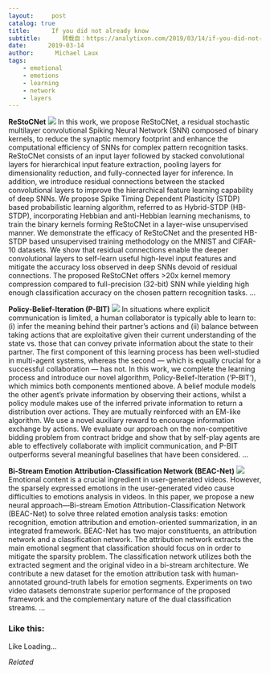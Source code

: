 ```yaml
---
layout:     post
catalog: true
title:      If you did not already know
subtitle:      转载自：https://analytixon.com/2019/03/14/if-you-did-not-already-know-670/
date:      2019-03-14
author:      Michael Laux
tags:
    - emotional
    - emotions
    - learning
    - network
    - layers
---
```


**ReStoCNet** ![](https://analytixon.files.wordpress.com/2015/01/google.png?w=529)
In this work, we propose ReStoCNet, a residual stochastic multilayer convolutional Spiking Neural Network (SNN) composed of binary kernels, to reduce the synaptic memory footprint and enhance the computational efficiency of SNNs for complex pattern recognition tasks. ReStoCNet consists of an input layer followed by stacked convolutional layers for hierarchical input feature extraction, pooling layers for dimensionality reduction, and fully-connected layer for inference. In addition, we introduce residual connections between the stacked convolutional layers to improve the hierarchical feature learning capability of deep SNNs. We propose Spike Timing Dependent Plasticity (STDP) based probabilistic learning algorithm, referred to as Hybrid-STDP (HB-STDP), incorporating Hebbian and anti-Hebbian learning mechanisms, to train the binary kernels forming ReStoCNet in a layer-wise unsupervised manner. We demonstrate the efficacy of ReStoCNet and the presented HB-STDP based unsupervised training methodology on the MNIST and CIFAR-10 datasets. We show that residual connections enable the deeper convolutional layers to self-learn useful high-level input features and mitigate the accuracy loss observed in deep SNNs devoid of residual connections. The proposed ReStoCNet offers >20x kernel memory compression compared to full-precision (32-bit) SNN while yielding high enough classification accuracy on the chosen pattern recognition tasks. … 

**Policy-Belief-Iteration (P-BIT)** ![](https://analytixon.files.wordpress.com/2015/01/google.png?w=529)
In situations where explicit communication is limited, a human collaborator is typically able to learn to: (i) infer the meaning behind their partner’s actions and (ii) balance between taking actions that are exploitative given their current understanding of the state vs. those that can convey private information about the state to their partner. The first component of this learning process has been well-studied in multi-agent systems, whereas the second — which is equally crucial for a successful collaboration — has not. In this work, we complete the learning process and introduce our novel algorithm, Policy-Belief-Iteration (‘P-BIT’), which mimics both components mentioned above. A belief module models the other agent’s private information by observing their actions, whilst a policy module makes use of the inferred private information to return a distribution over actions. They are mutually reinforced with an EM-like algorithm. We use a novel auxiliary reward to encourage information exchange by actions. We evaluate our approach on the non-competitive bidding problem from contract bridge and show that by self-play agents are able to effectively collaborate with implicit communication, and P-BIT outperforms several meaningful baselines that have been considered. … 

**Bi-Stream Emotion Attribution-Classification Network (BEAC-Net)** ![](https://analytixon.files.wordpress.com/2015/01/google.png?w=529)
Emotional content is a crucial ingredient in user-generated videos. However, the sparsely expressed emotions in the user-generated video cause difficulties to emotions analysis in videos. In this paper, we propose a new neural approach—Bi-stream Emotion Attribution-Classification Network (BEAC-Net) to solve three related emotion analysis tasks: emotion recognition, emotion attribution and emotion-oriented summarization, in an integrated framework. BEAC-Net has two major constituents, an attribution network and a classification network. The attribution network extracts the main emotional segment that classification should focus on in order to mitigate the sparsity problem. The classification network utilizes both the extracted segment and the original video in a bi-stream architecture. We contribute a new dataset for the emotion attribution task with human-annotated ground-truth labels for emotion segments. Experiments on two video datasets demonstrate superior performance of the proposed framework and the complementary nature of the dual classification streams. … 





### Like this:

Like Loading...


*Related*

